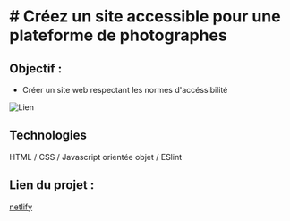 # # Créez un site accessible pour une plateforme de photographes

## Objectif :

- Créer un site web respectant les normes d'accéssibilité

![Lien](https://i.gyazo.com/cde343be7f46adf4728e50fb93f86acd.png)

## Technologies

HTML / CSS / Javascript orientée objet / ESlint

## Lien du projet :

[netlify](fisheye-simonf.netlify.app/)
